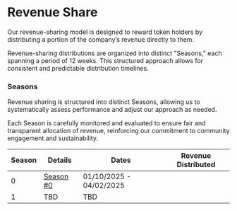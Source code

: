 # Revenue Share

Our revenue-sharing model is designed to reward token holders by distributing a portion of the company’s revenue directly to them.&#x20;

Revenue-sharing distributions are organized into distinct "Seasons," each spanning a period of 12 weeks. This structured approach allows for consistent and predictable distribution timelines.

### Seasons

Revenue sharing is structured into distinct Seasons, allowing us to systematically assess performance and adjust our approach as needed.

Each Season is carefully monitored and evaluated to ensure fair and transparent allocation of revenue, reinforcing our commitment to community engagement and sustainability.

| Season | Details                        | Dates                   | Revenue Distributed |
| ------ | ------------------------------ | ----------------------- | ------------------- |
| 0      | [Season #0](season-0-draft.md) | 01/10/2025 - 04/02/2025 |                     |
| 1      | TBD                            | TBD                     |                     |



